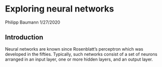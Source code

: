 Exploring neural networks
================
Philipp Baumann
1/27/2020

## Introduction

Neural networks are known since Rosenblatt’s perceptron which was
developed in the fifties. Typically, such networks consist of a set of
neurons arranged in an input layer, one or more hidden layers, and an
output layer.
